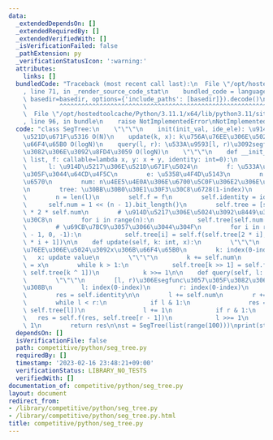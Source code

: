 ```yaml
---
data:
  _extendedDependsOn: []
  _extendedRequiredBy: []
  _extendedVerifiedWith: []
  _isVerificationFailed: false
  _pathExtension: py
  _verificationStatusIcon: ':warning:'
  attributes:
    links: []
  bundledCode: "Traceback (most recent call last):\n  File \"/opt/hostedtoolcache/Python/3.11.1/x64/lib/python3.11/site-packages/onlinejudge_verify/documentation/build.py\"\
    , line 71, in _render_source_code_stat\n    bundled_code = language.bundle(stat.path,\
    \ basedir=basedir, options={'include_paths': [basedir]}).decode()\n          \
    \         ^^^^^^^^^^^^^^^^^^^^^^^^^^^^^^^^^^^^^^^^^^^^^^^^^^^^^^^^^^^^^^^^^^^^^^^^^^^^^^^^^\n\
    \  File \"/opt/hostedtoolcache/Python/3.11.1/x64/lib/python3.11/site-packages/onlinejudge_verify/languages/python.py\"\
    , line 96, in bundle\n    raise NotImplementedError\nNotImplementedError\n"
  code: "class SegTree:\n    \"\"\"\n    init(init_val, ide_ele): \u914D\u5217init_val\u3067\
    \u521D\u671F\u5316 O(N)\n    update(k, x): k\u756A\u76EE\u306E\u5024\u3092x\u306B\
    \u66F4\u65B0 O(logN)\n    query(l, r): \u533A\u9593[l, r)\u3092segfunc\u3057\u305F\
    \u3082\u306E\u3092\u8FD4\u3059 O(logN)\n    \"\"\"\n    def __init__(self, l:\
    \ list, f: callable=lambda x, y: x + y, identity: int=0):\n        \"\"\"\n  \
    \      l: \u914D\u5217\u306E\u521D\u671F\u5024\n        f: \u533A\u9593\u306B\u3057\
    \u305F\u3044\u64CD\u4F5C\n        e: \u5358\u4F4D\u5143\n        n: \u8981\u7D20\
    \u6570\n        num: n\u4EE5\u4E0A\u306E\u6700\u5C0F\u306E2\u306E\u3079\u304D\u4E57\
    \n        tree: \u30BB\u30B0\u30E1\u30F3\u30C8\u6728(1-index)\n        \"\"\"\n\
    \        n = len(l)\n        self.f = f\n        self.identity = identity\n  \
    \      self.num = 1 << (n - 1).bit_length()\n        self.tree = [self.identity]\
    \ * 2 * self.num\n        # \u914D\u5217\u306E\u5024\u3092\u8449\u306B\u30BB\u30C3\
    \u30C8\n        for i in range(n):\n            self.tree[self.num + i] = l[i]\n\
    \        # \u69CB\u7BC9\u3057\u3066\u3044\u304F\n        for i in range(self.num\
    \ - 1, 0, -1):\n            self.tree[i] = self.f(self.tree[2 * i], self.tree[2\
    \ * i + 1])\n\n    def update(self, k: int, x):\n        \"\"\"\n        k\u756A\
    \u76EE\u306E\u5024\u3092x\u306B\u66F4\u65B0\n        k: index(0-index)\n     \
    \   x: update value\n        \"\"\"\n        k += self.num\n        self.tree[k]\
    \ = x\n        while k > 1:\n            self.tree[k >> 1] = self.f(self.tree[k],\
    \ self.tree[k ^ 1])\n            k >>= 1\n\n    def query(self, l: int, r: int):\n\
    \        \"\"\"\n        [l, r)\u306Esegfunc\u3057\u305F\u3082\u306E\u3092\u5F97\
    \u308B\n        l: index(0-index)\n        r: index(0-index)\n        \"\"\"\n\
    \        res = self.identity\n\n        l += self.num\n        r += self.num\n\
    \        while l < r:\n            if l & 1:\n                res = self.f(res,\
    \ self.tree[l])\n                l += 1\n            if r & 1:\n             \
    \   res = self.f(res, self.tree[r - 1])\n            l >>= 1\n            r >>=\
    \ 1\n        return res\n\nst = SegTree(list(range(100)))\nprint(st.query(0, 100))"
  dependsOn: []
  isVerificationFile: false
  path: competitive/python/seg_tree.py
  requiredBy: []
  timestamp: '2023-02-16 23:48:21+09:00'
  verificationStatus: LIBRARY_NO_TESTS
  verifiedWith: []
documentation_of: competitive/python/seg_tree.py
layout: document
redirect_from:
- /library/competitive/python/seg_tree.py
- /library/competitive/python/seg_tree.py.html
title: competitive/python/seg_tree.py
---
```

